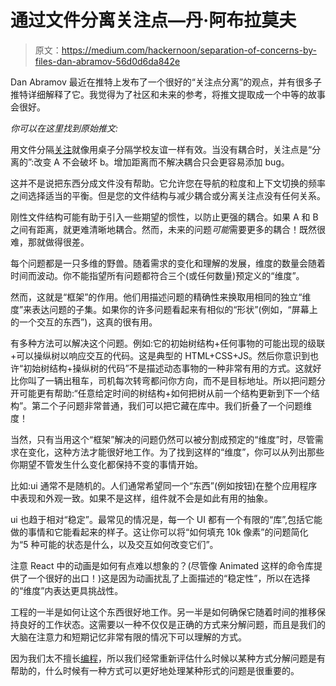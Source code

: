 # 通过文件分离关注点—丹·阿布拉莫夫

> 原文：<https://medium.com/hackernoon/separation-of-concerns-by-files-dan-abramov-56d0d6da842e>

Dan Abramov 最近在推特上发布了一个很好的“关注点分离”的观点，并有很多子推特详细解释了它。我觉得为了社区和未来的参考，将推文提取成一个中等的故事会很好。

*你可以在这里找到原始推文:*

用文件分隔[关注](https://hackernoon.com/tagged/concerns)就像用桌子分隔学校友谊一样有效。当没有耦合时，关注点是“分离的”:改变 A 不会破坏 b。增加距离而不解决耦合只会更容易添加 bug。

这并不是说把东西分成文件没有帮助。它允许您在导航的粒度和上下文切换的频率之间选择适当的平衡。但是您的文件结构与减少耦合或分离关注点没有任何关系。

刚性文件结构可能有助于引入一些期望的惯性，以防止更强的耦合。如果 A 和 B 之间有距离，就更难清晰地耦合。然而，未来的问题*可能*需要更多的耦合！既然很难，那就做得很差。

每个问题都是一只多维的野兽。随着需求的变化和理解的发展，维度的数量会随着时间而波动。你不能指望所有问题都符合三个(或任何数量)预定义的“维度”。

然而，这就是“框架”的作用。他们用描述问题的精确性来换取用相同的独立“维度”来表达问题的子集。如果你的许多问题看起来有相似的“形状”(例如，“屏幕上的一个交互的东西”)，这真的很有用。

有多种方法可以解决这个问题。例如:它的初始树结构+任何事物的可能出现的级联+可以操纵树以响应交互的代码。这是典型的 HTML+CSS+JS。然后你意识到也许“初始树结构+操纵树的代码”不是描述动态事物的一种非常有用的方式。这就好比你叫了一辆出租车，司机每次转弯都问你方向，而不是目标地址。所以把问题分开可能更有帮助:“任意给定时间的树结构+如何把树从前一个结构更新到下一个结构”。第二个子问题非常普通，我们可以把它藏在库中。我们折叠了一个问题维度！

当然，只有当用这个“框架”解决的问题仍然可以被分割成预定的“维度”时，尽管需求在变化，这种方法才能很好地工作。为了找到这样的“维度”，你可以从列出那些你期望不管发生什么变化都保持不变的事情开始。

比如:ui 通常不是随机的。人们通常希望同一个“东西”(例如按钮)在整个应用程序中表现和外观一致。如果不是这样，组件就不会是如此有用的抽象。

ui 也趋于相对“稳定”。最常见的情况是，每一个 UI 都有一个有限的“库”,包括它能做的事情和它能看起来的样子。这让你可以将“如何填充 10k 像素”的问题简化为“5 种可能的状态是什么，以及交互如何改变它们”。

注意 React 中的动画是如何有点难以想象的？(尽管像 Animated 这样的命令库提供了一个很好的出口！)这是因为动画扰乱了上面描述的“稳定性”，所以在选择的“维度”内表达更具挑战性。

工程的一半是如何让这个东西很好地工作。另一半是如何确保它随着时间的推移保持良好的工作状态。这需要以一种不仅仅是正确的方式来分解问题，而且是我们的大脑在注意力和短期记忆非常有限的情况下可以理解的方式。

因为我们太不擅长[编程](https://hackernoon.com/tagged/programming)，所以我们经常重新评估什么时候以某种方式分解问题是有帮助的，什么时候有一种方式可以更好地处理某种形式的问题是很重要的。